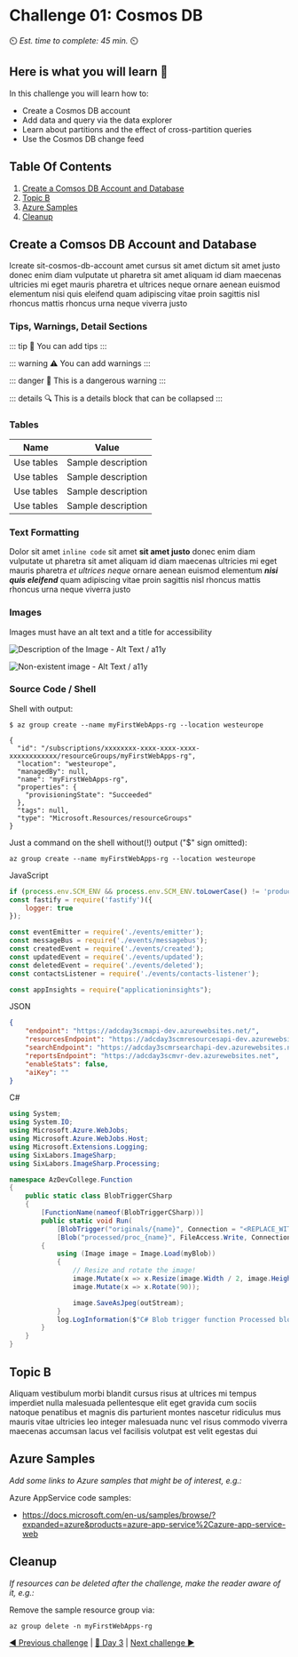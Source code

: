 # Challenge 01: Cosmos DB

⏲️ *Est. time to complete: 45 min.* ⏲️

## Here is what you will learn 🎯

In this challenge you will learn how to:

- Create a Cosmos DB account
- Add data and query via the data explorer
- Learn about partitions and the effect of cross-partition queries
- Use the Cosmos DB change feed

## Table Of Contents

1. [Create a Comsos DB Account and Database](#create-a-cosmos-db-account-and-database)
2. [Topic B](#topic-b)
3. [Azure Samples](#azure-samples)
4. [Cleanup](#cleanup)

## Create a Comsos DB Account and Database

lcreate sit-cosmos-db-account amet cursus sit amet dictum sit amet justo donec enim diam vulputate ut pharetra sit amet aliquam id diam maecenas ultricies mi eget mauris pharetra et ultrices neque ornare aenean euismod elementum nisi quis eleifend quam adipiscing vitae proin sagittis nisl rhoncus mattis rhoncus urna neque viverra justo

### Tips, Warnings, Detail Sections

::: tip
📝 You can add tips
:::

::: warning
⚠️ You can add warnings
:::

::: danger
🛑 This is a dangerous warning
:::

::: details
🔍 This is a details block that can be collapsed
:::

### Tables

| Name       | Value              |
| ---------- | ------------------ |
| Use tables | Sample description |
| Use tables | Sample description |
| Use tables | Sample description |
| Use tables | Sample description |

### Text Formatting

Dolor sit amet `inline code` sit amet **sit amet justo** donec enim diam vulputate ut pharetra sit amet aliquam id diam maecenas ultricies mi eget mauris pharetra *et ultrices neque* ornare aenean euismod elementum ***nisi quis eleifend*** quam adipiscing vitae proin sagittis nisl rhoncus mattis rhoncus urna neque viverra justo

### Images

Images must have an alt text and a title for accessibility

![Description of the Image - Alt Text / a11y](./images/placeholder.png "Image Title")

![Non-existent image - Alt Text / a11y](./images/placeholder-ne.png "Image Title")

### Source Code / Shell

Shell with output:

```shell
$ az group create --name myFirstWebApps-rg --location westeurope

{
  "id": "/subscriptions/xxxxxxxx-xxxx-xxxx-xxxx-xxxxxxxxxxxx/resourceGroups/myFirstWebApps-rg",
  "location": "westeurope",
  "managedBy": null,
  "name": "myFirstWebApps-rg",
  "properties": {
    "provisioningState": "Succeeded"
  },
  "tags": null,
  "type": "Microsoft.Resources/resourceGroups"
}
```

Just a command on the shell without(!) output ("$" sign omitted):

```shell
az group create --name myFirstWebApps-rg --location westeurope
```

JavaScript

```js
if (process.env.SCM_ENV && process.env.SCM_ENV.toLowerCase() != 'production') var env = require('dotenv').config();
const fastify = require('fastify')({
    logger: true
});

const eventEmitter = require('./events/emitter');
const messageBus = require('./events/messagebus');
const createdEvent = require('./events/created');
const updatedEvent = require('./events/updated');
const deletedEvent = require('./events/deleted');
const contactsListener = require('./events/contacts-listener');

const appInsights = require("applicationinsights");
```

JSON

```json
{
    "endpoint": "https://adcday3scmapi-dev.azurewebsites.net/",
    "resourcesEndpoint": "https://adcday3scmresourcesapi-dev.azurewebsites.net/",
    "searchEndpoint": "https://adcday3scmrsearchapi-dev.azurewebsites.net/",
    "reportsEndpoint": "https://adcday3scmvr-dev.azurewebsites.net",
    "enableStats": false,
    "aiKey": ""
}
```

C#

```csharp
using System;
using System.IO;
using Microsoft.Azure.WebJobs;
using Microsoft.Azure.WebJobs.Host;
using Microsoft.Extensions.Logging;
using SixLabors.ImageSharp;
using SixLabors.ImageSharp.Processing;

namespace AzDevCollege.Function
{
    public static class BlobTriggerCSharp
    {
        [FunctionName(nameof(BlobTriggerCSharp))]
        public static void Run(
            [BlobTrigger("originals/{name}", Connection = "<REPLACE_WITH_NAME_OF_STORAGE_ACCOUNT>_STORAGE")]Stream myBlob, string name,
            [Blob("processed/proc_{name}", FileAccess.Write, Connection = "<REPLACE_WITH_NAME_OF_STORAGE_ACCOUNT>_STORAGE")] Stream outStream, ILogger log)
        {
            using (Image image = Image.Load(myBlob))
            {
                // Resize and rotate the image!
                image.Mutate(x => x.Resize(image.Width / 2, image.Height / 2));
                image.Mutate(x => x.Rotate(90));

                image.SaveAsJpeg(outStream);
            }
            log.LogInformation($"C# Blob trigger function Processed blob\n Name:{name} \n Size: {myBlob.Length} Bytes");
        }
    }
}
```

## Topic B

Aliquam vestibulum morbi blandit cursus risus at ultrices mi tempus imperdiet nulla malesuada pellentesque elit eget gravida cum sociis natoque penatibus et magnis dis parturient montes nascetur ridiculus mus mauris vitae ultricies leo integer malesuada nunc vel risus commodo viverra maecenas accumsan lacus vel facilisis volutpat est velit egestas dui

## Azure Samples

_Add some links to Azure samples that might be of interest, e.g.:_

Azure AppService code samples:

- <https://docs.microsoft.com/en-us/samples/browse/?expanded=azure&products=azure-app-service%2Cazure-app-service-web>

## Cleanup

_If resources can be deleted after the challenge, make the reader aware of it, e.g.:_

Remove the sample resource group via:

```shell
az group delete -n myFirstWebApps-rg
```

[◀ Previous challenge](./00-challenge-baseline.md) | [🔼 Day 3](../README.md) | [Next challenge ▶](./02-challenge-sql.md)
